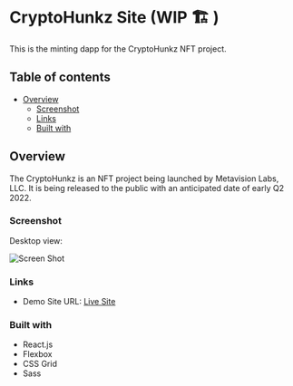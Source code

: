# CryptoHunkz Site (WIP 🏗 )

This is the minting dapp for the CryptoHunkz NFT project.

## Table of contents

- [Overview](#overview)
  - [Screenshot](#screenshot)
  - [Links](#links)
  - [Built with](#built-with)


## Overview

The CryptoHunkz is an NFT project being launched by Metavision Labs, LLC. It is being released to the public with an anticipated date of early Q2 2022. 

### Screenshot

Desktop view: 

![Screen Shot](https://user-images.githubusercontent.com/88289750/160146818-6fcb31ac-0649-4846-b6cc-9df6b23aa2f9.png)


### Links

- Demo Site URL: [Live Site](https://hunkz-demo-site.netlify.app/)


### Built with

- React.js
- Flexbox
- CSS Grid
- Sass



